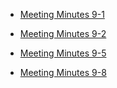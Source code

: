 
* [Meeting Minutes 9-1](./docs/MeetingMinutes/sep1.md)
 
 
 * [Meeting Minutes 9-2](./docs/MeetingMinutes/sep2.md)
 
 
 * [Meeting Minutes 9-5](./docs/MeetingMinutes/sep5.md)
 
 * [Meeting Minutes 9-8](./docs/MeetingMinutes/sep5.md)

